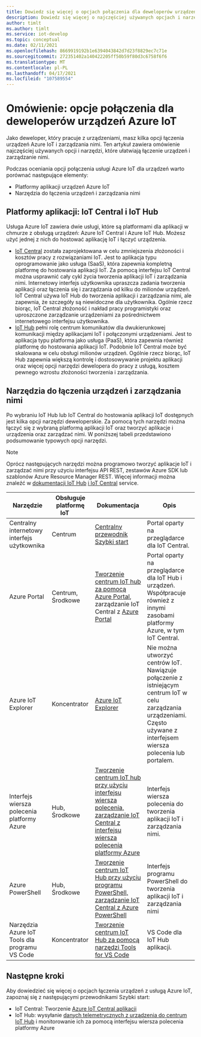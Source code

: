 ```yaml
---
title: Dowiedz się więcej o opcjach połączenia dla deweloperów urządzeń Azure IoT
description: Dowiedz się więcej o najczęściej używanych opcjach i narzędziach połączenia urządzenia dla deweloperów urządzeń Usługi Azure IoT.
author: timlt
ms.author: timlt
ms.service: iot-develop
ms.topic: conceptual
ms.date: 02/11/2021
ms.openlocfilehash: 8669919192b1e6394043842d7d23f8829ec7c71e
ms.sourcegitcommit: 272351402a140422205ff50b59f80d3c6758f6f6
ms.translationtype: MT
ms.contentlocale: pl-PL
ms.lasthandoff: 04/17/2021
ms.locfileid: "107589554"
---
```

# <a name="overview-connection-options-for-azure-iot-device-developers"></a>Omówienie: opcje połączenia dla deweloperów urządzeń Azure IoT
Jako deweloper, który pracuje z urządzeniami, masz kilka opcji łączenia urządzeń Azure IoT i zarządzania nimi. Ten artykuł zawiera omówienie najczęściej używanych opcji i narzędzi, które ułatwiają łączenie urządzeń i zarządzanie nimi.

Podczas oceniania opcji połączenia usługi Azure IoT dla urządzeń warto porównać następujące elementy:
- Platformy aplikacji urządzeń Azure IoT
- Narzędzia do łączenia urządzeń i zarządzania nimi

## <a name="application-platforms-iot-central-and-iot-hub"></a>Platformy aplikacji: IoT Central i IoT Hub
Usługa Azure IoT zawiera dwie usługi, które są platformami dla aplikacji w chmurze z obsługą urządzeń: Azure IoT Central i Azure IoT Hub. Możesz użyć jednej z nich do hostować aplikację IoT i łączyć urządzenia.
- [IoT Central](../iot-central/core/overview-iot-central.md) została zaprojektowana w celu zmniejszenia złożoności i kosztów pracy z rozwiązaniami IoT. Jest to aplikacja typu oprogramowanie jako usługa (SaaS), która zapewnia kompletną platformę do hostowania aplikacji IoT. Za pomocą interfejsu IoT Central można usprawnić cały cykl życia tworzenia aplikacji IoT i zarządzania nimi. Internetowy interfejs użytkownika upraszcza zadania tworzenia aplikacji oraz łączenia się i zarządzania od kilku do milionów urządzeń. IoT Central używa IoT Hub do tworzenia aplikacji i zarządzania nimi, ale zapewnia, że szczegóły są niewidoczne dla użytkownika. Ogólnie rzecz biorąc, IoT Central złożoność i nakład pracy programistyki oraz uproszczone zarządzanie urządzeniami za pośrednictwem internetowego interfejsu użytkownika.
- [IoT Hub](../iot-hub/about-iot-hub.md) pełni rolę centrum komunikatów dla dwukierunkowej komunikacji między aplikacjami IoT i połączonymi urządzeniami. Jest to aplikacja typu platforma jako usługa (PaaS), która zapewnia również platformę do hostowania aplikacji IoT. Podobnie IoT Central może być skalowana w celu obsługi milionów urządzeń. Ogólnie rzecz biorąc, IoT Hub zapewnia większą kontrolę i dostosowywanie projektu aplikacji oraz więcej opcji narzędzi dewelopera do pracy z usługą, kosztem pewnego wzrostu złożoności tworzenia i zarządzania.

## <a name="tools-to-connect-and-manage-devices"></a>Narzędzia do łączenia urządzeń i zarządzania nimi
Po wybraniu IoT Hub lub IoT Central do hostowania aplikacji IoT dostępnych jest kilka opcji narzędzi deweloperskie. Za pomocą tych narzędzi można łączyć się z wybraną platformą aplikacji IoT oraz tworzyć aplikacje i urządzenia oraz zarządzać nimi. W poniższej tabeli przedstawiono podsumowanie typowych opcji narzędzi. 

> [!NOTE]
> Oprócz następujących narzędzi można programowo tworzyć aplikacje IoT i zarządzać nimi przy użyciu interfejsu API REST, zestawów Azure SDK lub szablonów Azure Resource Manager REST. Więcej informacji można znaleźć w [dokumentacji IoT Hub](../iot-hub/about-iot-hub.md) [i IoT Central](../iot-central/core/overview-iot-central.md) service.

|Narzędzie  |Obsługuje platformę IoT &nbsp; &nbsp; &nbsp;&nbsp; |Dokumentacja  |Opis  |
|---------|---------|---------|---------|
|Centralny internetowy interfejs użytkownika     | Centrum | [Centralny przewodnik Szybki start](../iot-central/core/quick-deploy-iot-central.md) | Portal oparty na przeglądarce dla IoT Central. |
|Azure Portal     | Centrum, Środkowe      | [Tworzenie centrum IoT hub za pomocą Azure Portal](../iot-hub/iot-hub-create-through-portal.md), zarządzanie IoT Central z [Azure Portal](../iot-central/core/howto-manage-iot-central-from-portal.md)| Portal oparty na przeglądarce dla IoT Hub i urządzeń. Współpracuje również z innymi zasobami platformy Azure, w tym IoT Central. |
|Azure IoT Explorer     | Koncentrator | [Azure IoT Explorer](https://github.com/Azure/azure-iot-explorer#azure-iot-explorer-preview) | Nie można utworzyć centrów IoT. Nawiązuje połączenie z istniejącym centrum IoT w celu zarządzania urządzeniami. Często używane z interfejsem wiersza polecenia lub portalem.|
|Interfejs wiersza polecenia platformy Azure     | Hub, Środkowe          | [Tworzenie centrum IoT hub przy użyciu interfejsu wiersza polecenia,](../iot-hub/iot-hub-create-using-cli.md) [zarządzanie IoT Central z interfejsu wiersza polecenia platformy Azure](../iot-central/core/howto-manage-iot-central-from-cli.md) | Interfejs wiersza polecenia do tworzenia aplikacji IoT i zarządzania nimi. |
|Azure PowerShell     | Hub, Środkowe   | [Tworzenie centrum IoT Hub przy użyciu programu PowerShell,](../iot-hub/iot-hub-create-using-powershell.md) [zarządzanie IoT Central z Azure PowerShell](../iot-central/core/howto-manage-iot-central-from-powershell.md) | Interfejs programu PowerShell do tworzenia aplikacji IoT i zarządzania nimi |
|Narzędzia Azure IoT Tools dla programu VS Code  | Koncentrator | [Tworzenie centrum IoT Hub za pomocą narzędzi Tools for VS Code](../iot-hub/iot-hub-create-use-iot-toolkit.md) | VS Code dla IoT Hub aplikacji. |

## <a name="next-steps"></a>Następne kroki
Aby dowiedzieć się więcej o opcjach łączenia urządzeń z usługą Azure IoT, zapoznaj się z następującymi przewodnikami Szybki start:
- IoT Central: Tworzenie [Azure IoT Central aplikacji](../iot-central/core/quick-deploy-iot-central.md)
- IoT Hub: wysyłanie [danych telemetrycznych z urządzenia do centrum IoT Hub](../iot-hub/quickstart-send-telemetry-cli.md) i monitorowanie ich za pomocą interfejsu wiersza polecenia platformy Azure